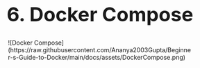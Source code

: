 <h1 style=font-size:45px align='center'>6. Docker Compose</h1>
<figure markdown>
  ![Docker Compose](https://raw.githubusercontent.com/Ananya2003Gupta/Beginner-s-Guide-to-Docker/main/docs/assets/DockerCompose.png)
</figure>